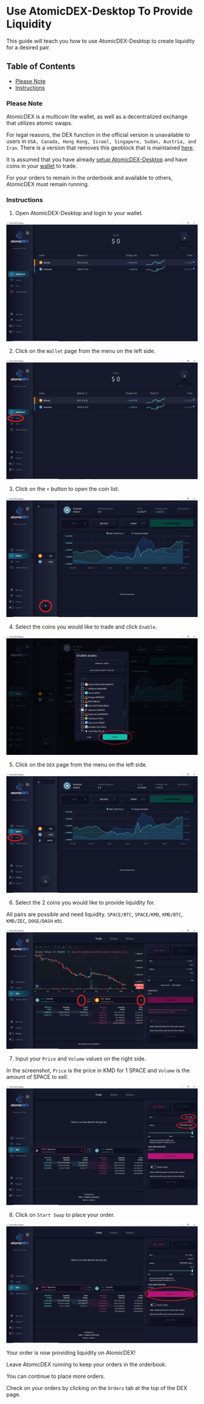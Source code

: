 # Use AtomicDEX-Desktop To Provide Liquidity

This guide will teach you how to use AtomicDEX-Desktop to create liquidity for a desired pair.

## Table of Contents

- [Please Note](#Please-Note)
- [Instructions](#Instructions)

### Please Note

AtomicDEX is a multicoin lite wallet, as well as a decentralized exchange that utilizes atomic swaps.

For legal reasons, the DEX function in the official version is unavailable to users in `USA, Canada, Hong Kong, Israel, Singapore, Sudan, Austria, and Iran`. There is a version that removes this geoblock that is maintained [here](https://github.com/marmarachain/atomicdex-desktop/releases).

It is assumed that you have already [setup AtomicDEX-Desktop](Setup-AtomicDEX-Desktop.md) and have coins in your [wallet](Use-AtomicDEX-Desktop-As-A-Wallet.md) to trade.

For your orders to remain in the orderbook and available to others, AtomicDEX must remain running.

### Instructions

1. Open AtomicDEX-Desktop and login to your wallet.

![Login](/images/atomicdex_login.png)

2. Click on the `Wallet` page from the menu on the left side.

![Wallet](/images/atomicdex_wallet.png)

3. Click on the `+` button to open the coin list.

![Add Coin](/images/atomicdex_add_coin.png)

4. Select the coins you would like to trade and click `Enable`.

![Enable](/images/atomicdex_enable.png)

5. Click on the `DEX` page from the menu on the left side.

![DEX](/images/atomicdex_dex.png)

6. Select the 2 coins you would like to provide liquidity for.

  All pairs are possible and need liquidity.
`SPACE/BTC`, `SPACE/KMD`, `KMD/BTC`, `KMD/ZEC`, `DOGE/DASH` etc.

![Coins](/images/atomicdex_coins.png)

7. Input your `Price` and `Volume` values on the right side.

  In the screenshot, `Price` is the price in KMD for 1 SPACE and `Volume` is the amount of SPACE to sell.

![Order](/images/atomicdex_order2.png)

8. Click on `Start Swap` to place your order.

![Swap](/images/atomicdex_swap2.png)

Your order is now providing liquidity on AtomicDEX!

Leave AtomicDEX running to keep your orders in the orderbook.

You can continue to place more orders.

Check on your orders by clicking on the `Orders` tab at the top of the DEX page.
